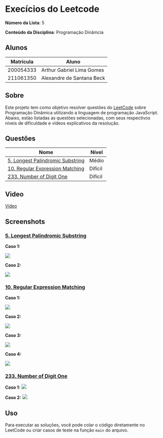 # Execícios do Leetcode

**Número da Lista**: 5<br>

**Conteúdo da Disciplina**: Programação Dinâmcia<br>

## Alunos

| Matrícula | Aluno                     |
| --------- | ------------------------- |
| 200054333 | Arthur Gabriel Lima Gomes |
| 211061350 | Alexandre de Santana Beck |

## Sobre

Este projeto tem como objetivo resolver questões do [LeetCode](https://leetcode.com/problemset/?topicSlugs=dynamic-programming&page=1) sobre Programação Dinâmica utilizando a linguagem de programação JavaScript. Abaixo, estão listadas as questões selecionadas, com seus respectivos níveis de dificuldade e vídeos explicativos da resolução.

## Questões

| Nome                                                                                                         | Nível   |
| ------------------------------------------------------------------------------------------------------------ | ------- |
| [5. Longest Palindromic Substring](https://leetcode.com/problems/longest-palindromic-substring/description/) | Médio   |
| [10. Regular Expression Matching](https://leetcode.com/problems/regular-expression-matching/description/)    | Difícil |
| [233. Number of Digit One](https://leetcode.com/problems/number-of-digit-one/description/)                   | Difícil |


## Video

[Vídeo]()

## Screenshots

### [5. Longest Palindromic Substring](https://leetcode.com/problems/longest-palindromic-substring/description/)

**Caso 1:**

![](assets/palindromic1.png)

**Caso 2:**

![](assets/palindromic2.png)


### [10. Regular Expression Matching](https://leetcode.com/problems/regular-expression-matching/description/)

**Caso 1:**

![](assets/10-1.png)

**Caso 2:**

![](assets/10-2.png)

**Caso 3:**

![](assets/10-3.png)

**Caso 4:**

![](assets/10-4.png)

### [233. Number of Digit One](https://leetcode.com/problems/number-of-digit-one/description//)

**Caso 1:**
![](assets/numberofdigitone1.png)

**Caso 2:**
![](assets/numberofdigitone2.png)

## Uso

Para executar as soluções, você pode colar o código diretamente no LeetCode ou criar casos de teste na função `main` do arquivo.
